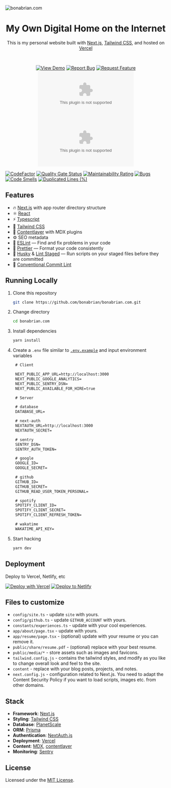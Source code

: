 ![bonabrian.com](https://github.com/bonabrian/bonabrian.com/assets/14372275/dc7014cc-7d69-4008-beed-d4f759fcf723)

<h1 align="center">
  My Own Digital Home on the Internet
</h1>

<p align="center">
  This is my personal website built with <a href="https://nextjs.org/" target="_blank">Next.js</a>, <a href="https://tailwindcss.com/" target="_blank">Tailwind CSS</a>, and hosted on <a href="https://www.vercel.com/" target="_blank">Vercel</a>
</p>

<br/>
<div align="center">

  <a href="https://bonabrian.com" target="_blank">![View Demo](https://img.shields.io/badge/View%20Demo-8865ff?style=for-the-badge)</a> <a href="https://github.com/bonabrian/bonabrian.com/issues/new?assignees=&labels=bug&template=bug_report.md&title=" target="_blank">![Report Bug](https://img.shields.io/badge/Report%20Bug-ff5432?style=for-the-badge)</a> <a href="https://github.com/bonabrian/bonabrian.com/issues/new?assignees=&labels=&template=feature_request.md&title=" target="_blank">![Request Feature](https://img.shields.io/badge/Request%20Feature-96d117?style=for-the-badge)</a> <a href="https://github.com/bonabrian/bonabrian.com/fork" target="_blank">![Forks](https://img.shields.io/github/forks/bonabrian/bonabrian.com?color=8865ff&style=for-the-badge)</a> <a href="https://github.com/bonabrian/bonabrian.com/stargazers" target="_blank">![Stars](https://img.shields.io/github/stars/bonabrian/bonabrian.com?color=8865ff&style=for-the-badge)</a>

</div>

[![CodeFactor](https://www.codefactor.io/repository/github/bonabrian/bonabrian.com/badge)](https://www.codefactor.io/repository/github/bonabrian/bonabrian.com)
[![Quality Gate Status](https://sonarcloud.io/api/project_badges/measure?project=bonabrian_bonabrian.com&metric=alert_status)](https://sonarcloud.io/summary/new_code?id=bonabrian_bonabrian.com) [![Maintainability Rating](https://sonarcloud.io/api/project_badges/measure?project=bonabrian_bonabrian.com&metric=sqale_rating)](https://sonarcloud.io/summary/new_code?id=bonabrian_bonabrian.com) [![Bugs](https://sonarcloud.io/api/project_badges/measure?project=bonabrian_bonabrian.com&metric=bugs)](https://sonarcloud.io/summary/new_code?id=bonabrian_bonabrian.com) [![Code Smells](https://sonarcloud.io/api/project_badges/measure?project=bonabrian_bonabrian.com&metric=code_smells)](https://sonarcloud.io/summary/new_code?id=bonabrian_bonabrian.com) [![Duplicated Lines (%)](https://sonarcloud.io/api/project_badges/measure?project=bonabrian_bonabrian.com&metric=duplicated_lines_density)](https://sonarcloud.io/summary/new_code?id=bonabrian_bonabrian.com)


## Features
- 🔥 [Next.js](https://nextjs.org/docs/app) with app router directory structure
- ⚛️ [React](https://react.dev/)
- ⚡️ [Typescript](https://www.typescriptlang.org/)
- 💅 [Tailwind CSS](https://tailwindcss.com/)
- 🧩 [Contentlayer](https://www.contentlayer.dev/) with MDX plugins
- ⚙️ SEO metadata
- 📏 [ESLint](https://eslint.org/) — Find and fix problems in your code
- 💖 [Prettier](https://prettier.io/) — Format your code consistently
- 🐶 [Husky](https://typicode.github.io/husky/#/) & [Lint Staged](https://github.com/okonet/lint-staged) — Run scripts on your staged files before they are committed
- 🤖 [Conventional Commit Lint](https://github.com/conventional-changelog/conventional-changelog)

## Running Locally
1. Clone this repository
   ```bash
   git clone https://github.com/bonabrian/bonabrian.com.git
   ```
2. Change directory
   ```bash
   cd bonabrian.com
   ```
3. Install dependencies
   ```bash
   yarn install
   ```
4. Create a `.env` file similar to [`.env.example`](https://github.com/bonabrian/bonabrian.com/blob/main/.env.example) and input environment variables
   ```txt
    # Client

    NEXT_PUBLIC_APP_URL=http://localhost:3000
    NEXT_PUBLIC_GOOGLE_ANALYTICS=
    NEXT_PUBLIC_SENTRY_DSN=
    NEXT_PUBLIC_AVAILABLE_FOR_HIRE=true

    # Server

    # database
    DATABASE_URL=

    # next-auth
    NEXTAUTH_URL=http://localhost:3000
    NEXTAUTH_SECRET=

    # sentry
    SENTRY_DSN=
    SENTRY_AUTH_TOKEN=

    # google
    GOOGLE_ID=
    GOOGLE_SECRET=

    # github
    GITHUB_ID=
    GITHUB_SECRET=
    GITHUB_READ_USER_TOKEN_PERSONAL=

    # spotify
    SPOTIFY_CLIENT_ID=
    SPOTIFY_CLIENT_SECRET=
    SPOTIFY_CLIENT_REFRESH_TOKEN=

    # wakatime
    WAKATIME_API_KEY=
   ```

5. Start hacking
   ```bash
   yarn dev
   ```

## Deployment
Deploy to Vercel, Netlify, etc

[![Deploy with Vercel](https://vercel.com/button)](https://vercel.com/new/git/external?repository-url=https://github.com/bonabrian/bonabrian.com) [![Deploy to Netlify](https://www.netlify.com/img/deploy/button.svg)](https://app.netlify.com/start/deploy?repository=https://github.com/bonabrian/bonabrian.com)

## Files to customize

- `config/site.ts` - update `site` with yours.
- `config/github.ts` - update `GITHUB_ACCOUNT` with yours.
- `constants/experiences.ts` - update with your cool experiences.
- `app/about/page.tsx` - update with yours.
- `app/resume/page.tsx` - (optional) update with your resume or you can remove it.
- `public/share/resume.pdf` - (optional) replace with your best resume.
- `public/media/*` - store assets such as images and favicons.
- `tailwind.config.js` - contains the tailwind styles, and modify as you like to change overall look and feel to the site.
- `content` - replace with your blog posts, projects, and notes.
- `next.config.js` - configuration related to Next.js. You need to adapt the Content Security Policy if you want to load scripts, images etc. from other domains. 

## Stack
- **Framework**: [Next.js](https://nextjs.org/)
- **Styling**: [Tailwind CSS](https://tailwindcss.com/)
- **Database**: [PlanetScale](https://planetscale.com)
- **ORM**: [Prisma](https://prisma.io/)
- **Authentication**: [NextAuth.js](https://next-auth.js.org/)
- **Deployment**: [Vercel](https://vercel.com)
- **Content**: [MDX](https://github.com/mdx-js/mdx), [contentlayer](https://github.com/contentlayerdev/contentlayer)
- **Monitoring**: [Sentry](https://sentry.io)

## License

Licensed under the [MIT License](https://github.com/bonabrian/bonabrian.com/blob/master/LICENSE).
